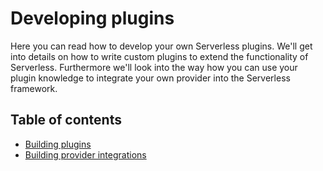 <!--
title: Developing plugins
layout: Doc
-->

# Developing plugins

Here you can read how to develop your own Serverless plugins. We'll get into details on how to write custom plugins to
extend the functionality of Serverless. Furthermore we'll look into the way how you can use your plugin knowledge
to integrate your own provider into the Serverless framework.

## Table of contents

- [Building plugins](building-plugins.md)
- [Building provider integrations](building-provider-integrations.md)
